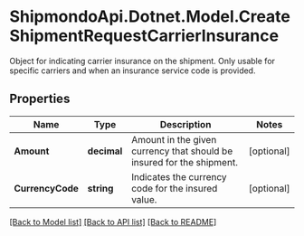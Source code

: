 # ShipmondoApi.Dotnet.Model.CreateShipmentRequestCarrierInsurance
Object for indicating carrier insurance on the shipment. Only usable for specific carriers and when an insurance service code is provided.

## Properties

Name | Type | Description | Notes
------------ | ------------- | ------------- | -------------
**Amount** | **decimal** | Amount in the given currency that should be insured for the shipment. | [optional] 
**CurrencyCode** | **string** | Indicates the currency code for the insured value. | [optional] 

[[Back to Model list]](../README.md#documentation-for-models) [[Back to API list]](../README.md#documentation-for-api-endpoints) [[Back to README]](../README.md)

